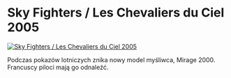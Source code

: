 Sky Fighters / Les Chevaliers du Ciel 2005 
=============
[![Sky Fighters / Les Chevaliers du Ciel 2005 ](http://vidos.pl/images/player.gif)](http://vidos.pl/sky-fighters-les-chevaliers-du-ciel-2005)

 Podczas pokazów lotniczych znika nowy model myśliwca, Mirage 2000. Francuscy piloci mają go odnaleźć.

